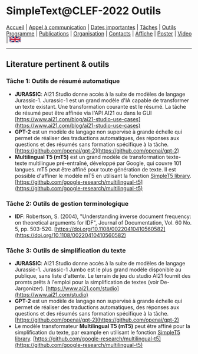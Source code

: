 # SimpleText@CLEF-2022 Outils

[Accueil](./) | [Appel à communication](./CFP) | [Dates importantes](./dates) | [Tâches](./tasks) | [Outils](./tools)  
[Programme](./program) | [Publications](./publications) | [Organisation](./organisation) | [Contacts](./contacts) | [Affiche](./affiche) | [Poster](./poster) | [Video](./video) | [<img src="./en.png" width="30">](../en/CFP)

---

## Literature pertinent & outils
### Tâche 1: Outils de résumé automatique
* **JURASSIC**: AI21 Studio donne accès à la suite de modèles de langage Jurassic-1. Jurassic-1 est un grand modèle d'IA capable de transformer un texte existant. Une transformation courante est le résumé. La tâche de résumé peut être affinée via l'API AI21 ou dans le GUI [https://www.ai21.com/blog/ai21-studio-use-cases](https://www.ai21.com/blog/ai21-studio-use-cases)
* **GPT-2** est un modèle de langage non supervisé à grande échelle qui permet de réaliser des traductions automatiques, des réponses aux questions et des résumés sans formation spécifique à la tâche. [https://github.com/openai/gpt-2](https://github.com/openai/gpt-2)
* **Multilingual T5 (mT5)** est un grand modèle de transformation texte-texte multilingue pré-entraîné, développé par Google, qui couvre 101 langues. mT5 peut être affiné pour toute génération de texte. Il est possible d'affiner le modèle mT5 en utilisant la fonction [SimpleT5 library](https://github.com/Shivanandroy/simpleT5/). [https://github.com/google-research/multilingual-t5](https://github.com/google-research/multilingual-t5)

### Tâche 2: Outils de gestion terminologique
* **IDF**: Robertson, S. (2004), "Understanding inverse document frequency: on theoretical arguments for IDF", Journal of Documentation, Vol. 60 No. 5, pp. 503-520. [https://doi.org/10.1108/00220410410560582](https://doi.org/10.1108/00220410410560582)

### Tâche 3: Outils de simplification du texte
* **JURASSIC**: AI21 Studio donne accès à la suite de modèles de langage Jurassic-1. Jurassic-1 Jumbo est le plus grand modèle disponible au publique, sans liste d'attente. Le terrain de jeu du studio AI21 fournit des promts prêts à l'emploi pour la simplification de textes (voir De-Jargonizer). [https://www.ai21.com/studio](https://www.ai21.com/studio)
* **GPT-2** est un modèle de langage non supervisé à grande échelle qui permet de réaliser des traductions automatiques, des réponses aux questions et des résumés sans formation spécifique à la tâche. [https://github.com/openai/gpt-2](https://github.com/openai/gpt-2)
* Le modèle transformateur **Multilingual T5 (mT5)** peut être affiné pour la simplification du texte, par example en utilisant le fonction [SimpleT5 library](https://github.com/Shivanandroy/simpleT5/). [https://github.com/google-research/multilingual-t5](https://github.com/google-research/multilingual-t5)
